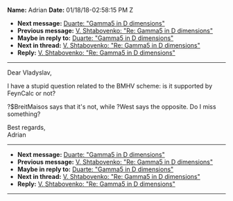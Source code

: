 **Name:** Adrian
**Date:** 01/18/18-02:58:15 PM Z

  - **Next message:** [Duarte: "Gamma5 in D dimensions"](1378.html)
  - **Previous message:** [V. Shtabovenko: "Re: Gamma5 in D
    dimensions"](1376.html)
  - **Maybe in reply to:** [Duarte: "Gamma5 in D dimensions"](1383.html)
  - **Next in thread:** [V. Shtabovenko: "Re: Gamma5 in D
    dimensions"](1380.html)
  - **Reply:** [V. Shtabovenko: "Re: Gamma5 in D dimensions"](1380.html)

-----

Dear Vladyslav,  

I have a stupid question related to the BMHV scheme: is it supported by
FeynCalc or not?  

?$BreitMaisos says that it's not, while ?West says the opposite. Do I
miss something?  

Best regards,  
Adrian  

-----

  - **Next message:** [Duarte: "Gamma5 in D dimensions"](1378.html)
  - **Previous message:** [V. Shtabovenko: "Re: Gamma5 in D
    dimensions"](1376.html)
  - **Maybe in reply to:** [Duarte: "Gamma5 in D dimensions"](1383.html)
  - **Next in thread:** [V. Shtabovenko: "Re: Gamma5 in D
    dimensions"](1380.html)
  - **Reply:** [V. Shtabovenko: "Re: Gamma5 in D dimensions"](1380.html)

-----

